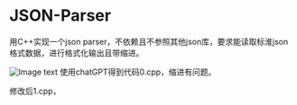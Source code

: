 # JSON-Parser

用C++实现一个json parser，不依赖且不参照其他json库，要求能读取标淮json格式数据，进行格式化输出且带缩进。

![Image text](https://raw.github.com/vitawell/JSON-Parser/main/json.jpg)
使用chatGPT得到代码0.cpp，缩进有问题。

修改后1.cpp，
